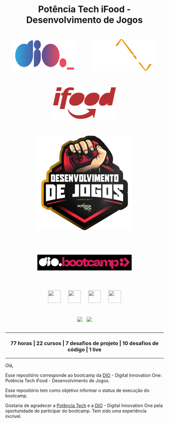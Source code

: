 <div align="center">
    <h1>Potência Tech iFood - Desenvolvimento de Jogos</h1>
</div>

<div align="center">
    <img src="assets\images\dio-logo.png" width="200" height="100" hspace="25" style="margin: 25px">
    <img src="assets\images\PotenciaTech-logo.png" width="200" height="100" hspace="25" style="margin: 25px">
    <img src="assets\images\ifood-logo.png" width="200" height="100" hspace="25" style="margin: 25px">
</div>

<div align="center"><img src="assets\images\bootcamp-logo.png" width="" height="300" hspace="" style="margin: 25px">
</div>

<div align="center"> <img src="assets\images\bootcamp-dio.png" width="300" height="" hspace="10" style="margin: 50px"/>
</div>     

<div align="center">
    <img src="https://cdn.jsdelivr.net/gh/devicons/devicon/icons/git/git-original.svg" width="40" height="40" style="margin: 10px"/>
    <img src="https://cdn.jsdelivr.net/gh/devicons/devicon/icons/html5/html5-original.svg" width="40" height="40" style="margin: 10px"/>
    <img src="https://cdn.jsdelivr.net/gh/devicons/devicon/icons/css3/css3-original.svg" width="40" height="40" style="margin: 10px"/>
    <img src="https://cdn.jsdelivr.net/gh/devicons/devicon/icons/javascript/javascript-original.svg" width="40" height="40" style="margin: 10px"/>     
</div>
<br><br>

<div align="center">
    <img src="https://img.shields.io/badge/IN%C3%8DCIO-29%2F10%2F2023-green" hspace="5"/>
    <img src="https://img.shields.io/badge/T%C3%89RMINO-22%2F01%2F2024-red" hspace="5"/>
</div>
<br>
<hr>

<div align="center">
<h3>77 horas | 22 cursos | 7 desafios de projeto | 10 desafios de código | 1 live</h3>
</div>
<hr>

Olá,

Esse repositório corresponde ao bootcamp da [DIO](https://www.dio.me) -  Digital Innovation One: Potência Tech iFood - Desenvolvimento de Jogos.

Esse repositório tem como objetivo informar o status de execução do bootcamp.

Gostaria de agradecer a [Potência Tech](https://www.potenciatech.com.br/) e a [DIO](https://www.dio.me) - Digital Innovation One pela oportunidade de participar do bootcamp. Tem sido uma experiência incrível.
